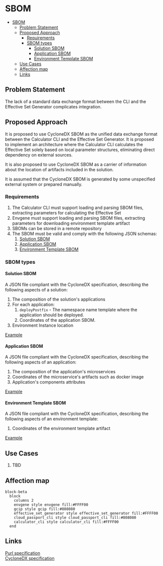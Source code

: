 
# SBOM

- [SBOM](#sbom)
  - [Problem Statement](#problem-statement)
  - [Proposed Approach](#proposed-approach)
    - [Requirements](#requirements)
    - [SBOM types](#sbom-types)
      - [Solution SBOM](#solution-sbom)
      - [Application SBOM](#application-sbom)
      - [Environment Template SBOM](#environment-template-sbom)
  - [Use Cases](#use-cases)
  - [Affection map](#affection-map)
  - [Links](#links)

## Problem Statement

The lack of a standard data exchange format between the CLI and the Effective Set Generator complicates integration.

## Proposed Approach

It is proposed to use CycloneDX SBOM as the unified data exchange format between the Calculator CLI and the Effective Set Generator. It is proposed to implement an architecture where the Calculator CLI calculates the Effective Set solely based on local parameter structures, eliminating direct dependency on external sources.

It is also proposed to use CycloneDX SBOM as a carrier of information about the location of artifacts included in the solution.

It is assumed that the CycloneDX SBOM is generated by some unspecified external system or prepared manually.

### Requirements

1. The Calculator CLI must support loading and parsing SBOM files, extracting parameters for calculating the Effective Set
2. Envgene must support loading and parsing SBOM files, extracting parameters for downloading environment template artifact
3. SBOMs can be stored in a remote repository
4. The SBOM must be valid and comply with the following JSON schemas:
   1. [Solution SBOM](/schemas/solution.sbom.schema.json)
   2. [Application SBOM](/schemas/application.sbom.schema.json)
   3. [Environment Template SBOM](/schemas/env-template.sbom.schema.json)

### SBOM types

#### Solution SBOM

A JSON file compliant with the CycloneDX specification, describing the following aspects of a solution:

1. The composition of the solution's applications
2. For each application:
   1. ```deployPostfix``` - The namespace name template where the application should be deployed.
   2. Coordinates of the application SBOM.
3. Environment Instance location

[Example](/examples/solution.sbom.json)

#### Application SBOM

A JSON file compliant with the CycloneDX specification, describing the following aspects of an application:

1. The composition of the application's microservices
2. Coordinates of the microservice's artifacts such as docker image
3. Application's components attributes

[Example](/examples/application.sbom.json)

#### Environment Template SBOM

A JSON file compliant with the CycloneDX specification, describing the following aspects of an environment template:

1. Coordinates of the environment template artifact

[Example](/examples/application.sbom.json)

## Use Cases

1. TBD

## Affection map

```mermaid
block-beta
  block
    columns 2
    envgene style envgene fill:#FFFF00
    gcip style gcip fill:#808080
    effective_set_generator style effective_set_generator fill:#FFFF00
    cloud_passport_cli style cloud_passport_cli fill:#808080
    calculator_cli style calculator_cli fill:#FFFF00
  end
```

## Links

[Purl specification](https://github.com/package-url/purl-spec)  
[CycloneDX specification](https://cyclonedx.org/docs/1.6/json/)